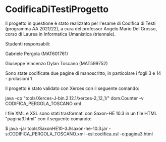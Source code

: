 # CodificaDiTestiProgetto

Il progetto in questione è stato realizzato per l'esame di Codifica di Testi (programma AA 2021/22), a cura del professor Angelo Mario Del Grosso, corso di Laurea in Informatica Umanistica (triennale).

Studenti responsabili:

Gabriele Pergola (MAT601761)

 Giuseppe Vincenzo Dylan Toscano (MAT599752)


Sono state codificate due pagine di manoscritto, in particolare i fogli 3 e 14 - prolusioni 1

Il progetto è stato validato con Xerces con il seguente comando:

java -cp "tools/Xerces-J-bin.2.12.1/xerces-2_12_1/" dom.Counter -v CODIFICA_PERGOLA_TOSCANO.xml

I file XML e XSL sono stati trasformati con Saxon-HE 10.3 in un file HTML "pagina3.html" con il seguente comando:

$ java -jar tools/SaxonHE10-3J/saxon-he-10.3.jar -s:CODIFICA_PERGOLA_TOSCANO.xml -xsl:codifica.xsl -o:pagina3.html
